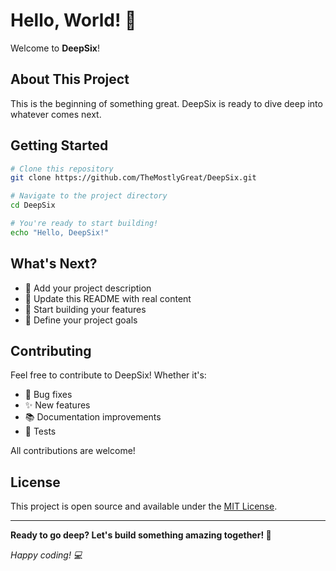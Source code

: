 # Hello, World! 👋

Welcome to **DeepSix**!

## About This Project

This is the beginning of something great. DeepSix is ready to dive deep into whatever comes next.

## Getting Started

```bash
# Clone this repository
git clone https://github.com/TheMostlyGreat/DeepSix.git

# Navigate to the project directory
cd DeepSix

# You're ready to start building!
echo "Hello, DeepSix!"
```

## What's Next?

- 🚀 Add your project description
- 📝 Update this README with real content
- 🔧 Start building your features
- 🎯 Define your project goals

## Contributing

Feel free to contribute to DeepSix! Whether it's:
- 🐛 Bug fixes
- ✨ New features  
- 📚 Documentation improvements
- 🧪 Tests

All contributions are welcome!

## License

This project is open source and available under the [MIT License](LICENSE).

---

**Ready to go deep? Let's build something amazing together! 🌊**

*Happy coding! 💻*